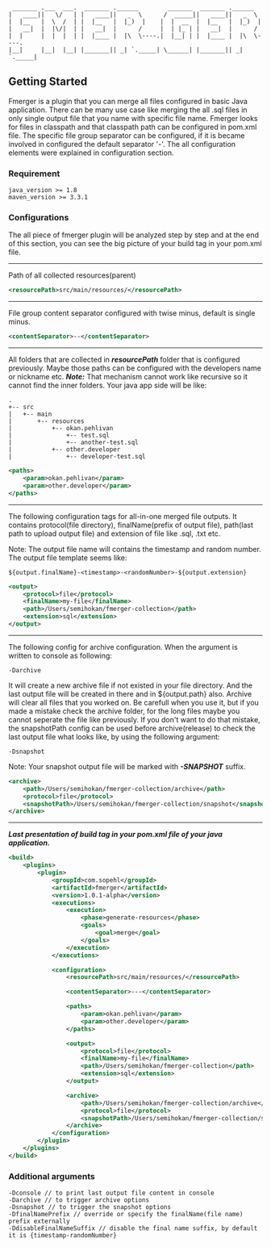 ```
 _______ .___  ___.  _______ .______        _______  _______ .______
|   ____||   \/   | |   ____||   _  \      /  _____||   ____||   _  \
|  |__   |  \  /  | |  |__   |  |_)  |    |  |  __  |  |__   |  |_)  |
|   __|  |  |\/|  | |   __|  |      /     |  | |_ | |   __|  |      /
|  |     |  |  |  | |  |____ |  |\  \----.|  |__| | |  |____ |  |\  \----.
|__|     |__|  |__| |_______|| _| `._____| \______| |_______|| _| `._____|

```

## Getting Started
Fmerger is a plugin that you can merge all files configured in basic Java application. There can be many
use case like merging the all .sql files in only single output file that you name with specific file name.
Fmerger looks for files in classpath and that classpath path can be configured in pom.xml file. The
specific file group separator can be configured, if it is became involved in configured the default separator '-'. The all configuration elements were explained in configuration section.

### Requirement

	java_version >= 1.8
	maven_version >= 3.3.1

### Configurations

The all piece of fmerger plugin will be analyzed step by step and at the end of this section, you can see the big picture of your build tag in your pom.xml file.

---

Path of all collected resources(parent) 
```xml
<resourcePath>src/main/resources/</resourcePath>
```

---

File group content separator configured with twise minus, default is single minus. 
```xml
<contentSeparator>--</contentSeparator>
```

---

All folders that are collected in ***resourcePath*** folder that is configured previously. Maybe those paths can be configured with the developers name or nickname etc.
***Note:*** That mechanism cannot work like recursive so it cannot find the inner folders.
Your java app side will be like:

```
.
+-- src
|   +-- main
|   	+-- resources
|   		+-- okan.pehlivan
|   			+-- test.sql
|   			+-- another-test.sql
|   		+-- other.developer
|   			+-- developer-test.sql

```

```xml
<paths>
	<param>okan.pehlivan</param>
    <param>other.developer</param>
</paths>
```

---

The following configuration tags for all-in-one merged file outputs. It contains protocol(file directory), finalName(prefix of output file), 
path(last path to upload output file) and extension of file like .sql, .txt etc.

Note: The output file name will contains the timestamp and random number. The output file template seems like:

	${output.finalName}-<timestamp>-<randomNumber>-${output.extension}

```xml
<output>
    <protocol>file</protocol>
    <finalName>my-file</finalName>
    <path>/Users/semihokan/fmerger-collection</path>
    <extension>sql</extension>
</output>
```

---

The following config for archive configuration. When the argument is written to console as following: 

	-Darchive

It will create a new archive file if not existed in your file directory. And the last output file will be created in there and in ${output.path} also. Archive will clear all files that you worked on. Be carefull when you use it, but if you made a mistake check the archive folder, for the long files maybe you cannot seperate the file like previously. If you don't want to do that mistake, the snapshotPath config can be used before archive(release) to check the last output file what looks like, by using the following argument:

	-Dsnapshot

Note: Your snapshot output file will be marked with ***-SNAPSHOT*** suffix.

```xml
<archive>
    <path>/Users/semihokan/fmerger-collection/archive</path>
    <protocol>file</protocol>
    <snapshotPath>/Users/semihokan/fmerger-collection/snapshot</snapshotPath>
</archive>
```

---
***Last presentation of build tag in your pom.xml file of your java application.***

```xml
<build>
    <plugins>
        <plugin>
            <groupId>com.sopehl</groupId>
            <artifactId>fmerger</artifactId>
            <version>1.0.1-alpha</version>
            <executions>
                <execution>
                    <phase>generate-resources</phase>
                    <goals>
                        <goal>merge</goal>
                    </goals>
                </execution>
            </executions>

            <configuration>
                <resourcePath>src/main/resources/</resourcePath>

                <contentSeparator>---</contentSeparator>

                <paths>
                    <param>okan.pehlivan</param>
                    <param>other.developer</param>
                </paths>

                <output>
                    <protocol>file</protocol>
                    <finalName>my-file</finalName>
                    <path>/Users/semihokan/fmerger-collection</path>
                    <extension>sql</extension>
                </output>

                <archive>
                    <path>/Users/semihokan/fmerger-collection/archive</path>
                    <protocol>file</protocol>
                    <snapshotPath>/Users/semihokan/fmerger-collection/snapshot</snapshotPath>
                </archive>
            </configuration>
        </plugin>
    </plugins>
</build>

```

### Additional arguments
	-Dconsole // to print last output file content in console
	-Darchive // to trigger archive options
	-Dsnapshot // to trigger the snapshot options
	-DfinalNamePrefix // override or specify the finalName(file name) prefix externally
	-DdisableFinalNameSuffix // disable the final name suffix, by default it is {timestamp-randomNumber}
	
